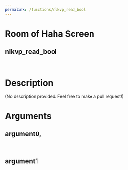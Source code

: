 ```yaml
---
permalink: /functions/nlkvp_read_bool
---
```

# Room of Haha Screen  
## nlkvp_read_bool  
&nbsp;  
# Description  
(No description provided. Feel free to make a pull request!) 
&nbsp;  
# Arguments
## argument0, 

&nbsp;  
## argument1

&nbsp;  


